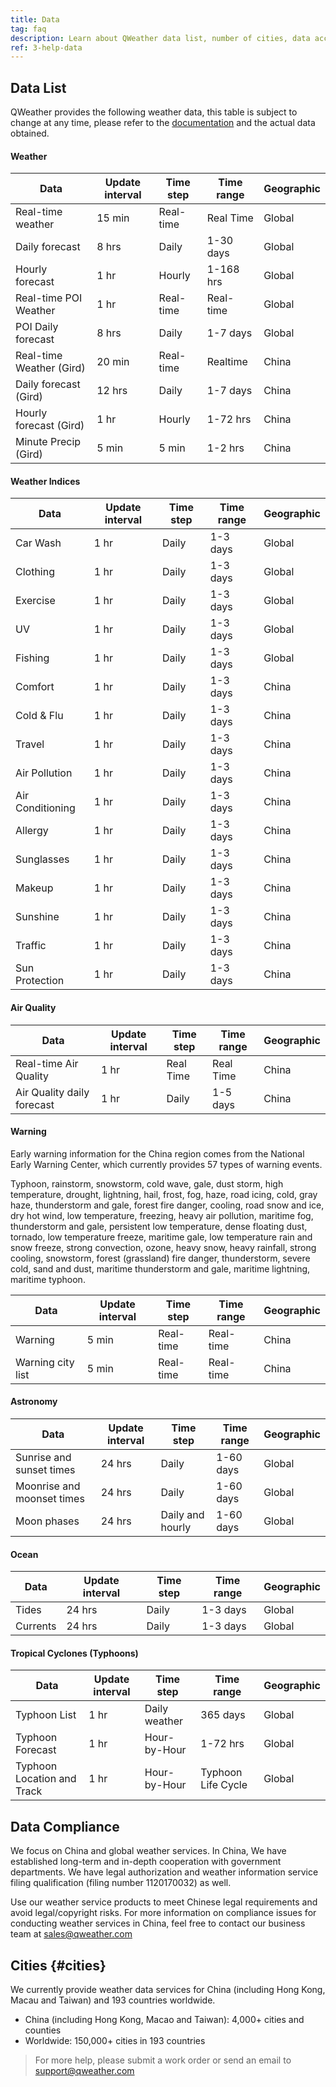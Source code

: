 ```yaml
---
title: Data
tag: faq
description: Learn about QWeather data list, number of cities, data accuracy, data source, and our compliance requirements. Feel free to visit our Data Help Center.
ref: 3-help-data
---
```


## Data List

QWeather provides the following weather data, this table is subject to change at any time, please refer to the [documentation](/en/docs/) and the actual data obtained.

#### Weather

| Data                     | Update interval | Time step | Time range | Geographic |
| ------------------------ | --------------- | --------- | ---------- | ---------- |
| Real-time weather        | 15 min          | Real-time | Real Time  | Global     |
| Daily forecast           | 8 hrs           | Daily     | 1-30 days  | Global     |
| Hourly forecast          | 1 hr            | Hourly    | 1-168 hrs  | Global     |
| Real-time POI Weather    | 1 hr            | Real-time | Real-time  | Global     |
| POI Daily forecast       | 8 hrs           | Daily     | 1-7 days   | Global     |
| Real-time Weather (Gird) | 20 min          | Real-time | Realtime   | China      |
| Daily forecast (Gird)    | 12 hrs          | Daily     | 1-7 days   | China      |
| Hourly forecast (Gird)   | 1 hr            | Hourly    | 1-72 hrs   | China      |
| Minute Precip (Gird)     | 5 min           | 5 min     | 1-2 hrs    | China      |

#### Weather Indices

| Data             | Update interval | Time step | Time range | Geographic |
| ---------------- | --------------- | --------- | ---------- | ---------- |
| Car Wash         | 1 hr            | Daily     | 1-3 days   | Global     |
| Clothing         | 1 hr            | Daily     | 1-3 days   | Global     |
| Exercise         | 1 hr            | Daily     | 1-3 days   | Global     |
| UV               | 1 hr            | Daily     | 1-3 days   | Global     |
| Fishing          | 1 hr            | Daily     | 1-3 days   | Global     |
| Comfort          | 1 hr            | Daily     | 1-3 days   | China      |
| Cold & Flu       | 1 hr            | Daily     | 1-3 days   | China      |
| Travel           | 1 hr            | Daily     | 1-3 days   | China      |
| Air Pollution    | 1 hr            | Daily     | 1-3 days   | China      |
| Air Conditioning | 1 hr            | Daily     | 1-3 days   | China      |
| Allergy          | 1 hr            | Daily     | 1-3 days   | China      |
| Sunglasses       | 1 hr            | Daily     | 1-3 days   | China      |
| Makeup           | 1 hr            | Daily     | 1-3 days   | China      |
| Sunshine         | 1 hr            | Daily     | 1-3 days   | China      |
| Traffic          | 1 hr            | Daily     | 1-3 days   | China      |
| Sun Protection   | 1 hr            | Daily     | 1-3 days   | China      |

#### Air Quality

| Data                       | Update interval | Time step | Time range | Geographic |
| -------------------------- | --------------- | --------- | ---------- | ---------- |
| Real-time Air Quality      | 1 hr            | Real Time | Real Time  | China      |
| Air Quality daily forecast | 1 hr            | Daily     | 1-5 days   | China      |

#### Warning

Early warning information for the China region comes from the National Early Warning Center, which currently provides 57 types of warning events.

Typhoon, rainstorm, snowstorm, cold wave, gale, dust storm, high temperature, drought, lightning, hail, frost, fog, haze, road icing, cold, gray haze, thunderstorm and gale, forest fire danger, cooling, road snow and ice, dry hot wind, low temperature, freezing, heavy air pollution, maritime fog, thunderstorm and gale, persistent low temperature, dense floating dust, tornado, low temperature freeze, maritime gale, low temperature rain and snow freeze, strong convection, ozone, heavy snow, heavy rainfall, strong cooling, snowstorm, forest (grassland) fire danger, thunderstorm, severe cold, sand and dust, maritime thunderstorm and gale, maritime lightning, maritime typhoon.

| Data              | Update interval | Time step | Time range | Geographic |
| ----------------- | --------------- | --------- | ---------- | ---------- |
| Warning           | 5 min           | Real-time | Real-time  | China      |
| Warning city list | 5 min           | Real-time | Real-time  | China      |

#### Astronomy

| Data                       | Update interval | Time step        | Time range | Geographic |
| -------------------------- | --------------- | ---------------- | ---------- | ---------- |
| Sunrise and sunset times   | 24 hrs          | Daily            | 1-60 days  | Global     |
| Moonrise and moonset times | 24 hrs          | Daily            | 1-60 days  | Global     |
| Moon phases                | 24 hrs          | Daily and hourly | 1-60 days  | Global     |

#### Ocean

| Data     | Update interval | Time step | Time range | Geographic |
| -------- | --------------- | --------- | ---------- | ---------- |
| Tides    | 24 hrs          | Daily     | 1-3 days   | Global     |
| Currents | 24 hrs          | Daily     | 1-3 days   | Global     |

#### Tropical Cyclones (Typhoons)

| Data                       | Update interval | Time step     | Time range         | Geographic |
| -------------------------- | --------------- | ------------- | ------------------ | ---------- |
| Typhoon List               | 1 hr            | Daily weather | 365 days           | Global     |
| Typhoon Forecast           | 1 hr            | Hour-by-Hour  | 1-72 hrs           | Global     |
| Typhoon Location and Track | 1 hr            | Hour-by-Hour  | Typhoon Life Cycle | Global     |


## Data Compliance

We focus on China and global weather services. In China, We have established long-term and in-depth cooperation with government departments. We have legal authorization and weather information service filing qualification (filing number 1120170032) as well.

Use our weather service products to meet Chinese legal requirements and avoid legal/copyright risks. For more information on compliance issues for conducting weather services in China, feel free to contact our business team at <sales@qweather.com>


## Cities {#cities}

We currently provide weather data services for China (including Hong Kong, Macau and Taiwan) and 193 countries worldwide. 

- China (including Hong Kong, Macao and Taiwan): 4,000+ cities and counties
- Worldwide: 150,000+ cities in 193 countries


> For more help, please submit a work order or send an email to support@qweather.com